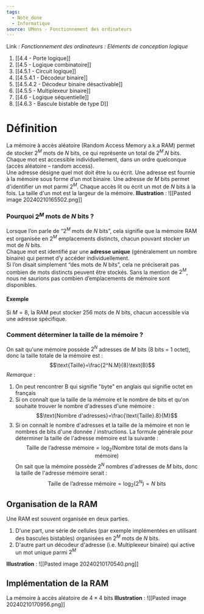 ```yaml
---
tags:
  - Note_done
  - Informatique
source: UMons - Fonctionnement des ordinateurs
---
```


Link :
_Fonctionnement des ordinateurs : Eléments de conception logique_
1. [[4.4 - Porte logique]]
2. [[4.5 - Logique combinatoire]]
3. [[4.5.1 - Circuit logique]]
4. [[4.5.4.1 - Décodeur binaire]]
5. [[4.5.4.2 - Décodeur binaire désactivable]]
6. [[4.5.5 - Multiplexeur binaire]]
7. [[4.6 - Logique séquentielle]]
8. [[4.6.3 - Bascule bistable de type D]]

# Définition
La mémoire à accès aléatoire (Random Access Memory a.k.a RAM) permet de stocker $2^M$ mots de $N$ bits, ce qui représente un total de $2^M.N$ bits. Chaque mot est accessible individuellement, dans un ordre quelconque (accès aléatoire – random access).
\
Une adresse désigne quel mot doit être lu ou écrit. Une adresse est fournie à la mémoire sous forme d’un mot binaire. Une adresse de $M$ bits permet d'identifier un mot parmi $2^M$. 
Chaque accès lit ou écrit un mot de $N$ bits à la fois. La taille d'un mot est la largeur de la mémoire.
**Illustration** : ![[Pasted image 20240210165502.png]]
### Pourquoi $2^M$ mots de $N$ bits ?
Lorsque l’on parle de “$2^M$ mots de $N$ bits”, cela signifie que la mémoire RAM est organisée en $2^M$ emplacements distincts, chacun pouvant stocker un mot de $N$ bits.
\
Chaque mot est identifié par une **adresse unique** (généralement un nombre binaire) qui permet d’y accéder individuellement.
\
Si l’on disait simplement “des mots de $N$ bits”, cela ne préciserait pas combien de mots distincts peuvent être stockés. Sans la mention de $2^M$, nous ne saurions pas combien d’emplacements de mémoire sont disponibles.
#### Exemple
Si $M=8$, la RAM peut stocker 256 mots de $N$ bits, chacun accessible via une adresse spécifique.

### Comment déterminer la taille de la mémoire ?
On sait qu'une mémoire possède $2^{N}$ adresses de $M$ bits (8 bits = 1 octet), donc la taille totale de la mémoire est : $$\text{Taille}=\frac{2^N.M}{8}\text{B}$$
_Remarque_ :
1. On peut rencontrer $\text{B}$ qui signifie "byte" en anglais qui signifie octet en français
2. Si on connaît que la taille de la mémoire et le nombre de bits et qu'on souhaite trouver le nombre d'adresses d'une mémoire : $$\text{Nombre d'adresses}=\frac{\text{Taille}.8}{M}$$
3. Si on connaît le nombre d'adresses et la taille de la mémoire et non le nombres de bits d'une donnée / instructions. La formule générale pour déterminer la taille de l'adresse mémoire est la suivante : 
$$\text{Taille de l'adresse mémoire} = \log_{2}(\text{Nombre total de mots dans la mémoire})
$$ 
On sait que la mémoire possède $2^N$ nombres d'adresses de $M$ bits, donc la taille de l'adresse mémoire serait : $$\text{Taille de l'adresse mémoire} = \log_{2}(2^N) = N \text{ bits}$$
## Organisation de la RAM
Une RAM est souvent organisée en deux parties. 
1. D'une part, une série de cellules (par exemple implémentées en utilisant des bascules bistables) organisées en $2^M$ mots de $N$ bits. 
2. D'autre part un décodeur d'adresse (i.e. Multiplexeur binaire) qui active un mot unique parmi $2^M$

**Illustration** : ![[Pasted image 20240210170540.png]]
## Implémentation de la RAM
La mémoire à accès aléatoire de $4\times 4$ bits 
**Illustration** : ![[Pasted image 20240210170956.png]]
